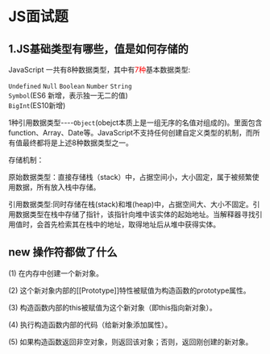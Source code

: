 # JS面试题

## 1.JS基础类型有哪些，值是如何存储的

JavaScript 一共有8种数据类型，其中有<font style="color:red;">7种</font>基本数据类型:

<code>Undefined</code> <code>Null</code> <code>Boolean</code> <code>Number</code> 
<code>String</code> </br>
<code>Symbol</code>(ES6 新增，表示独一无二的值) </br>
<code>BigInt</code>(ES10新增) </br>

1种引用数据类型----<code>Object</code>(obejct本质上是一组无序的名值对组成的)。里面包含 function、Array、Date等。JavaScript不支持任何创建自定义类型的机制，而所有值最终都将是上述8种数据类型之一。

存储机制：<br>

原始数据类型：直接存储栈（stack）中，占据空间小，大小固定，属于被频繁使用数据，所有放入栈中存储。<br>

引用数据类型:同时存储在栈(stack)和堆(heap)中，占据空间大、大小不固定。引用数据类型在栈中存储了指针，该指针向堆中该实体的起始地址。当解释器寻找引用值时，会首先检索其在栈中的地址，取得地址后从堆中获得实体。



## new 操作符都做了什么 

(1) 在内存中创建一个新对象。

(2) 这个新对象内部的[[Prototype]]特性被赋值为构造函数的prototype属性。

(3) 构造函数内部的this被赋值为这个新对象（即this指向新对象）。

(4) 执行构造函数内部的代码（给新对象添加属性）。

(5) 如果构造函数返回非空对象，则返回该对象；否则，返回刚创建的新对象。